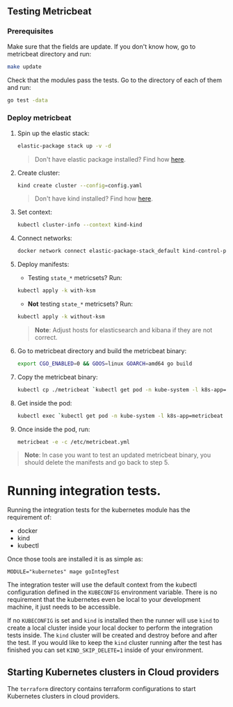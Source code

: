 ## Testing Metricbeat

### Prerequisites

Make sure that the fields are update. If you don't know how, go to metricbeat directory and run:
```bash
make update
 ```

Check that the modules pass the tests. Go to the directory of each of them and run:
```bash
go test -data
 ```


### Deploy metricbeat
1. Spin up the elastic stack:
   ```bash
   elastic-package stack up -v -d
    ```
   > Don't have elastic package installed? Find how [here](https://github.com/elastic/elastic-package/blob/main/README.md).

2. Create cluster:
    ```bash
    kind create cluster --config=config.yaml
    ```
   > Don't have kind installed? Find how [here](https://kind.sigs.k8s.io/docs/user/quick-start/#installation).

3. Set context:
   ```bash
   kubectl cluster-info --context kind-kind
    ```

4. Connect networks:
      ```bash
    docker network connect elastic-package-stack_default kind-control-plane
    ```

5. Deploy manifests:
   - Testing `state_*` metricsets? Run:
   ```bash
   kubectl apply -k with-ksm
    ```
   - **Not** testing `state_*` metricsets? Run:
   ```bash
   kubectl apply -k without-ksm
    ```
   > **Note**: Adjust hosts for elasticsearch and kibana if they are not correct.

6. Go to metricbeat directory and build the metricbeat binary:
    ```bash
    export CGO_ENABLED=0 && GOOS=linux GOARCH=amd64 go build
    ```

7. Copy the metricbeat binary:
    ```bash
   kubectl cp ./metricbeat `kubectl get pod -n kube-system -l k8s-app=metricbeat -o jsonpath='{.items[].metadata.name}'`:/usr/share/metricbeat/ -n kube-system
    ```

8. Get inside the pod:
   ```bash
   kubectl exec `kubectl get pod -n kube-system -l k8s-app=metricbeat -o jsonpath='{.items[].metadata.name}'` -n kube-system -it -- bash
   ```

9. Once inside the pod, run:
   ```bash
   metricbeat -e -c /etc/metricbeat.yml
    ```

> **Note**: In case you want to test an updated metricbeat binary, you should delete the manifests
> and go back to step 5.


# Running integration tests.

Running the integration tests for the kubernetes module has the requirement of:

* docker
* kind
* kubectl

Once those tools are installed it is as simple as:

```
MODULE="kubernetes" mage goIntegTest
```

The integration tester will use the default context from the kubectl configuration defined
in the `KUBECONFIG` environment variable. There is no requirement that the kubernetes even
be local to your development machine, it just needs to be accessible.

If no `KUBECONFIG` is set and `kind` is installed then the runner will use `kind` to create
a local cluster inside your local docker to perform the integration tests inside. The
`kind` cluster will be created and destroy before and after the test. If you would like to
keep the `kind` cluster running after the test has finished you can set `KIND_SKIP_DELETE=1`
inside of your environment.


## Starting Kubernetes clusters in Cloud providers

The `terraform` directory contains terraform configurations to start Kubernetes
clusters in cloud providers.

